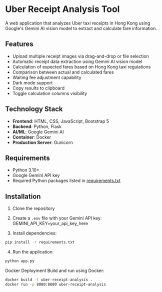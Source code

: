 # Uber Receipt Analysis Tool

A web application that analyzes Uber taxi receipts in Hong Kong using Google's Gemini AI vision model to extract and calculate fare information.

## Features

- Upload multiple receipt images via drag-and-drop or file selection
- Automatic receipt data extraction using Gemini AI vision model
- Calculation of expected fares based on Hong Kong taxi regulations
- Comparison between actual and calculated fares
- Waiting fee adjustment capability
- Dark mode support
- Copy results to clipboard
- Toggle calculation columns visibility

## Technology Stack

- **Frontend**: HTML, CSS, JavaScript, Bootstrap 5
- **Backend**: Python, Flask
- **AI/ML**: Google Gemini AI
- **Container**: Docker
- **Production Server**: Gunicorn

## Requirements

- Python 3.10+
- Google Gemini API key
- Required Python packages listed in [requirements.txt](requirements.txt)

## Installation

1. Clone the repository
2. Create a `.env` file with your Gemini API key:
GEMINI_API_KEY=your_api_key_here

3. Install dependencies:
```sh
pip install -r requirements.txt
```

4. Run the application:
```sh
python app.py
```

Docker Deployment
Build and run using Docker:
```sh
docker build -t uber-receipt-analysis .
docker run -p 8080:8080 uber-receipt-analysis
```